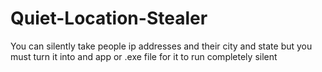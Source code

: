 # Quiet-Location-Stealer
You can silently take people ip addresses and their city and state but you must turn it into and app or .exe file for it to run completely silent
